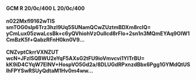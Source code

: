 #### GCM R 20/0c/400 L 20/0c/400
**n022Mxfl9162wTlS**<br/>**smTOG0sIp6Trz3hzI9Uq5SUNamQCwZUztmBDXm8rclQ=**<br/>**yCmLux05zwaLcsBk+c6yQVhiohVzOullcd8rFlo+2sn1n3MQmEYAq9OlW1CmBzK5f+QabzRFnH0kn0V9...**<br/><br/>
**CNZvptCkrrVXNZUT**<br/>**wcN+JFzlSQBWU2eYqF5AXsG2tFU9ioVmvcvi1YITrBU=**<br/>**kK9iD4CYqW7EINV+HospVO5Gd2a/8DLUGdRPxnzdBbx6Pgg1GYMdQtUSlhFPYSwRSUyQdtaM1Hv0m4ww...**